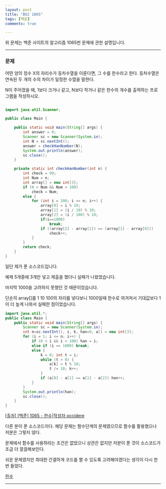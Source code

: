 ```yaml
---
layout: post
title: "BOJ 1065"
tags: [백준]
comments: true

---
```


위 문제는 백준 사이트의 알고리즘 1065번 문제에 관한 설명입니다.<br>

---

### 문제

어떤 양의 정수 X의 자리수가 등차수열을 이룬다면, 그 수를 한수라고 한다. 등차수열은 연속된 두 개의 수의 차이가 일정한 수열을 말한다.

N이 주어졌을 때, 1보다 크거나 같고, N보다 작거나 같은 한수의 개수를 출력하는 프로그램을 작성하시오. 

```java

import java.util.Scanner;

public class Main {

	public static void main(String[] args) {
		int answer = 0;
		Scanner sc = new Scanner(System.in);
		int N = sc.nextInt();
		answer = checkHanNumber(N);
		System.out.println(answer);
		sc.close();
	}

	private static int checkHanNumber(int n) {
		int check = 99;
		int Num = n;
		int array[] = new int[3];
		if (0 < Num && Num < 100)
			check = Num;
		else {
			for (int i = 100; i <= n; i++) {
				array[0] = i % 10;
				array[1] = (i / 10) % 10;
				array[2] = (i / 100) % 10;
				if(i==1000)
					break;
				if ((array[2] - array[1]) == (array[1] - array[0]))
					check++;
			}
		}
		return check;
	}
}

```

일단 제가 푼 소스코드입니다.

예제 5개중에 3개만 넣고 제출을 했더니 실패가 나왔었습니다.

마지막 1000을 고려하지 못했던 것 때문이었습니다.

단순히 array[]를 1 10 100의 자리를 넣다보니 1000일때 한수로 여겨져서 기대값보다 1이 더 높게 나와서 실패한 점이었습니다.

```java
import java.util.*;
public class Main {
	public static void main(String[] args) {
		Scanner sc = new Scanner(System.in);
		int n=sc.nextInt(), i, k, han=0, a[] = new int[3];
		for (i = 1; i <= n; i++) {
			if (0 < i && i < 100) han = i;
			else if (i == 1000) break;
			else {
				k = 0; int t = i;
				while (t > 0) {
					a[k] = t % 10;
					t /= 10; k++;
				}
				if (a[0] - a[1] == a[1] - a[2]) han++;
			}
		}
		System.out.println(han);
		sc.close();
	}
}
```

<a href = "http://blog.naver.com/occidere/220790000403">[출처] [백준] 1065 - 한수|작성자 occidere</a>

다른 분이 푼 소스코드이다. 해당 문제는 함수단계의 문제였으므로 함수를 활용했으나 저분은 그렇지 않다.

문제에서 함수를 사용하라는 조건은 없었으니 상관은 없지만 저분이 푼 것이 소스코드가 조금 더 깔끔해보인다.

쉬운 문제였지만 최대한 간결하게 코드를 짤 수 있도록 고려해야겠다는 생각이 다시 한번 들었다.

<a href="https://www.acmicpc.net/problem/1065">한수</a>



---

